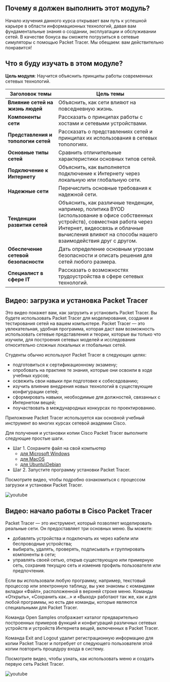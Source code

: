 <!-- verified: agorbachev 06.10.2022 -->

<!-- 1.0.1 -->
## Почему я должен выполнить этот модуль?

Начало изучения данного курса открывает вам путь к успешной карьере в области информационных технологий, давая вам фундаментальные знания о создании, эксплуатации и обслуживании сетей. В качестве бонуса вы сможете погрузиться в сетевые симуляторы с помощью Packet Tracer. Мы обещаем: вам действительно понравится!

<!-- 1.0.2 -->
## Что я буду изучать в этом модуле?

**Цель модуля**: Научится объяснить принципы работы современных сетевых технологий.

| **Заголовок темы** | Цель темы |
| --- | --- |
| **Влияние сетей на жизнь людей** | Объяснить, как сети влияют на повседневную жизнь. |
| **Компоненты сети** | Рассказать о принципах работы с хостами и сетевыми устройствами. |
| **Представления и топологии сетей** | Рассказать о представлениях сетей и принципах их использования в сетевых топологиях. |
| **Основные типы сетей** | Сравнить отличительные характеристики основных типов сетей. |
| **Подключение к Интернету** | Объяснить, как выполняется подключение к Интернету через локальную или глобальную сети. |
| **Надежные сети** | Перечислить основные требования к надежной сети. |
| **Тенденции развития сетей** | Объяснить, как различные тенденции, например, политика BYOD (использование в офисе собственных устройств), совместная работа через Интернет, видеосвязь и облачные вычисления влияют на способы нашего взаимодействия друг с другом. |
| **Обеспечение сетевой безопасности** | Дать определение основным угрозам безопасности и описать решения для сетей любого размера. |
| **Специалист в сфере IT** | Рассказать о возможностях трудоустройства в сфере сетевых технологий. |

<!-- 1.0.3 -->
## Видео: загрузка и установка Packet Tracer

Это видео покажет вам, как загрузить и установить Packet Tracer. Вы будете использовать Packet Tracer для моделирования, создания и тестирования сетей на вашем компьютере. Packet Tracer — это увлекательная, удобная программа, которая даст вам возможность использовать сетевые представления и теории, которые вы только что изучили, для построения сетевых моделей и исследования относительно сложных локальных и глобальных сетей.

Студенты обычно используют Packet Tracer в следующих целях:

* подготовиться к сертификационному экзамену;
* опробовать на практике те знания, которые они освоили в ходе учебных курсов;
* освежить свои навыки при подготовке к собеседованию;
* изучить влияние внедрения новых технологий в существующие конфигурации сетей;
* сформировать навыки, необходимые для должностей, связанных с Интернетом вещей;
* поучаствовать в международных конкурсах по проектированию.

Приложение Packet Tracer используется как основной учебный инструмент во многих курсах сетевой академии Cisco.

Для получения и установки копии Cisco Packet Tracer выполните следующие простые шаги.

* Шаг 1. Сохраните файл на свой компьютер
  * [для Microsoft Windows](https://onedrive.live.com/download?cid=7BD79879707D51DD&resid=7bd79879707d51dd%2125487&authkey=AM3dyIxrY7pRXX8)
  * [для MacOS](https://onedrive.live.com/download?cid=7BD79879707D51DD&resid=7bd79879707d51dd%2125232&authkey=ACKt_L68GAbq2To)
  * [для Ubuntu\Debian](https://onedrive.live.com/download?cid=7BD79879707D51DD&resid=7bd79879707d51dd%2125233&authkey=ANGAvnMRTs6PL5M)
* Шаг 2. Запустите программу установки Packet Tracer.

Посмотрите видео, чтобы подробно ознакомиться с процессом загрузки и установки Packet Tracer.

![youtube](https://www.youtube.com/watch?v=7E9ilk9dOOI)

<!-- 1.0.4 -->
## Видео: начало работы в Cisco Packet Tracer

Packet Tracer — это инструмент, который позволяет моделировать реальные сети. Он предоставляет три основных меню. Вы можете:

* добавлять устройства и подключать их через кабели или беспроводные устройства;
* выбирать, удалять, проверять, подписывать и группировать компоненты в сети;
* управлять своей сетью, открыв существующую или примерную сеть, сохранив текущую сеть и изменив профиль пользователя или предпочтения.

Если вы использовали любую программу, например, текстовый процессор или электронную таблицу, вы уже знакомы с командами вкладки «Файл», расположенной в верхней строке меню. Команды «Открыть», «Сохранить как...» и «Выход» работают так же, как и для любой программы, но есть две команды, которые являются специальными для Packet Tracer.

Команда Open Samples отображает каталог предварительно построенных примеров функций и конфигураций различных сетевых устройств и устройств Интернета вещей, включенных в Packet Tracer.

Команда Exit and Logout удалит регистрационную информацию для копии Packet Tracer и потребует от следующего пользователя этой копии повторить процедуру входа в систему.

Посмотрите видео, чтобы узнать, как использовать меню и создать первую сеть Packet Tracer.

![youtube](https://www.youtube.com/watch?v=uync1j2x6Ms)
